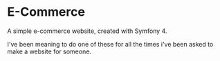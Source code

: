 # E-Commerce
A simple e-commerce website, created with Symfony 4.

I've been meaning to do one of these for all the times i've been asked to make a website for someone.
